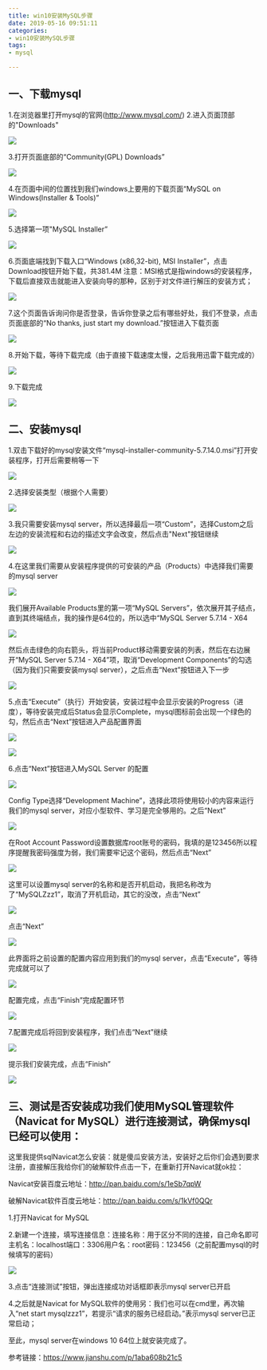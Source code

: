 ```yaml
---
title: win10安装MySQL步骤
date: 2019-05-16 09:51:11
categories: 
- win10安装MySQL步骤
tags: 
- mysql

---
```


## 一、下载mysql

1.在浏览器里打开mysql的官网(http://www.mysql.com/)
2.进入页面顶部的"Downloads"

![](/img/mysql1.png)

<!--more-->

3.打开页面底部的“Community(GPL) Downloads”

![](/img/mysql2.png)

4.在页面中间的位置找到我们windows上要用的下载页面“MySQL on Windows(Installer & Tools)”

![](/img/mysql3.png)

5.选择第一项"MySQL Installer”

![](/img/mysql4.png)

6.页面底端找到下载入口“Windows (x86,32-bit), MSI Installer”，点击Download按钮开始下载，共381.4M 注意：MSI格式是指windows的安装程序，下载后直接双击就能进入安装向导的那种，区别于对文件进行解压的安装方式；

![](/img/mysql5.png)

7.这个页面告诉询问你是否登录，告诉你登录之后有哪些好处，我们不登录，点击页面底部的“No thanks, just start my download.”按钮进入下载页面

![](/img/mysql6.png)

8.开始下载，等待下载完成（由于直接下载速度太慢，之后我用迅雷下载完成的）

![](/img/mysql7.png)

9.下载完成

![](/img/mysql8.png)

## 二、安装mysql

1.双击下载好的mysql安装文件“mysql-installer-community-5.7.14.0.msi”打开安装程序，打开后需要稍等一下

![](/img/mysql9.png)

2.选择安装类型（根据个人需要）

![](/img/mysql10.png)

3.我只需要安装mysql server，所以选择最后一项“Custom”，选择Custom之后左边的安装流程和右边的描述文字会改变，然后点击"Next"按钮继续

![](/img/mysql11.png)

4.在这里我们需要从安装程序提供的可安装的产品（Products）中选择我们需要的mysql server

![](/img/mysql12.png)

我们展开Available Products里的第一项“MySQL Servers”，依次展开其子结点，直到其终端结点，我的操作是64位的，所以选中“MySQL Server 5.7.14 - X64

![](/img/mysql13.png)

然后点击绿色的向右箭头，将当前Product移动需要安装的列表，然后在右边展开“MySQL Server 5.7.14 - X64”项，取消“Development Components”的勾选（因为我们只需要安装mysql server），之后点击“Next”按钮进入下一步

![](/img/mysql14.png)

5.点击“Execute”（执行）开始安装，安装过程中会显示安装的Progress（进度），等待安装完成后Status会显示Complete，mysql图标前会出现一个绿色的勾，然后点击“Next”按钮进入产品配置界面

![](/img/mysql15.png)

![](/img/mysql16.png)

6.点击“Next”按钮进入MySQL Server 的配置

![](/img/mysql17.png)

Config Type选择“Development Machine”，选择此项将使用较小的内容来运行我们的mysql server，对应小型软件、学习是完全够用的。之后“Next”

![](/img/mysql18.png)

在Root Account Password设置数据库root账号的密码，我填的是123456所以程序提醒我密码强度为弱，我们需要牢记这个密码，然后点击“Next”

![](/img/mysql19.png)

这里可以设置mysql server的名称和是否开机启动，我把名称改为了“MySQLZzz1”，取消了开机启动，其它的没改，点击“Next”

![](/img/mysql20.png)

点击“Next”

![](/img/mysql21.png)

此界面将之前设置的配置内容应用到我们的mysql server，点击“Execute”，等待完成就可以了

![](/img/mysql22.png)

配置完成，点击“Finish”完成配置环节

![](/img/mysql23.png)

7.配置完成后将回到安装程序，我们点击“Next”继续

![](/img/mysql24.png)
 
提示我们安装完成，点击“Finish”

![](/img/mysql25.png)

## 三、测试是否安装成功我们使用MySQL管理软件（Navicat for MySQL）进行连接测试，确保mysql已经可以使用：

这里我提供sqlNavicat怎么安装：就是傻瓜安装方法，安装好之后你们会遇到要求注册，直接解压我给你们的破解软件点击一下，在重新打开Navicat就ok拉：

Navicat安装百度云地址：http://pan.baidu.com/s/1eSb7qpW

破解Navicat软件百度云地址：http://pan.baidu.com/s/1kVf0QQr

1.打开Navicat for MySQL

2.新建一个连接，填写连接信息：连接名称：用于区分不同的连接，自己命名即可主机名：localhost端口：3306用户名：root密码：123456（之前配置mysql的时候填写的密码）

![](/img/mysql26.png)

3.点击“连接测试”按钮，弹出连接成功对话框即表示mysql server已开启

4.之后就是Navicat for MySQL软件的使用另：我们也可以在cmd里，再次输入“net start mysqlzzz1”，若提示“请求的服务已经启动。”表示mysql server已正常启动；


至此，mysql server在windows 10 64位上就安装完成了。



参考链接：https://www.jianshu.com/p/1aba608b21c5
